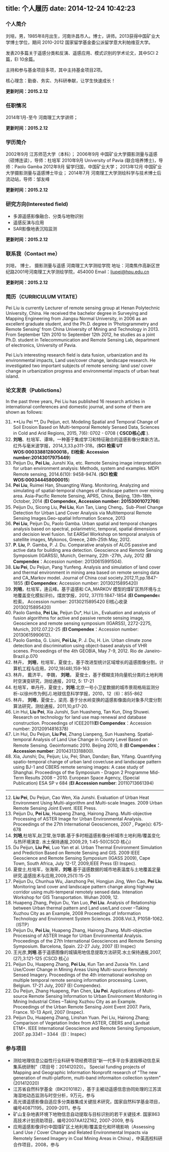 title: 个人履历
date: 2014-12-24 10:42:23
---
### 个人简介
刘培，男，1985年8月出生，河南许昌市人。博士，讲师。2013获得中国矿业大学博士学位，期间 2010-2012 国家留学基金委公派留学意大利帕维亚大学。

发表20多篇关于遥感分类和反演、遥感应用、模式识别的学术论文，其中SCI 2篇，EI 10余篇。

主持和参与基金项目多项，其中主持基金项目2项。
   
核心理念：勤奋、务实、为科研奉献，让学生快速成长！

**更新时间：2015.2.12**

### 任职情况
2014年1月-至今    河南理工大学讲师；

**更新时间：2015.2.12**

### 学历简介
2002年9月	江苏师范大学（本科）；
2006年9月	中国矿业大学摄影测量与遥感（硕博连读），导师：杜培军
2010年9月	University of Pavia (联合培养博士)，导师：Paolo Gamba
2012年9月	留学归国，中国矿业大学；
2013年12月	中国矿业大学摄影测量与遥感博士毕业；
2014年7月	河南理工大学测绘科学与技术博士后流动站，导师：邹友峰

**更新时间：2015.2.12**

### 研究方向(Interested field)
 * 多源遥感影像融合、分类与地物识别
 * 遥感反演与应用
 * SAR影像地表沉陷监测

**更新时间：2015.2.12**

### 联系我（Contact me）
刘培， 博士， 摄影测量与遥感
河南理工大学测绘学院
地址：河南焦作高新区世纪路2001号河南理工大学测绘学院，454000
Email：liupei@hpu.edu.cn

**更新时间：2015.2.12**
  


### 简历（CURRICULUM VITATE）

Pei Liu is currently Lecturer of remote sensing group at Henan Polytechnic University, China. He received the bachelor degree in Surveying and Mapping Engineering from Jiangsu Normal University, in 2006 as an excellent graduate student, and the Ph.D. degree in ‘Photogrammetry and Remote Sensing’ from China University of Mining and Technology in 2013. From September 12th 2010 to September 12th 2012, he studies as a joint Ph.D. student in Telecommunication and Remote Sensing Lab, department of electronics, University of Pavia.  

Pei Liu’s interesting research field is data fusion, urbanization and its environmental impacts, Land use/cover change, landscape research. He investigated two important subjects of remote sensing: land use/ cover change in urbanization progress and environmental impacts of urban heat island. 


### 论文发表（Publictions）
In the past three years, Pei Liu has published 16 research articles in international conferences and domestic journal, and some of them are shown as follows:

  31. **Liu Pei **, Du Peijun, ect. Modeling Spatial and Temporal Change of Soil Erosion Based on Multi-temporal Remotely Sensed Data, Sciences in Cold and Arid Regions, 2015, 7(6): 0702 - 0708 ( **CSCD核心库** ). 
  30. **刘培**、杜培军、谭坤。一种基于集成学习和特征融合的遥感影像分类新方法。红外与毫米波学报，2014,3,33.p311-318。(**SCI 检索 UT WOS:000338812800018，EI检索: Accession number:20143017975449**)
  29. Peijun Du, **Pei Liu**, Junshi Xia, etc. Remote Sensing image interpretation for urban environment analysis: Methods, system and examples. MDPI Remote sensing, 2014.6(10): 9458-9474. (**SCI 检索 WOS:000344458000015**)
  28. **Pei Liu**, Ruimei Han, Shuangting Wang. Monitoring, Analyzing and simulating of spatial-temporal changes of landscape pattern over mining area. Asia-Pacific Remote Sensing, APRS, China, Beijing, 13th-18th, October, 2014 (**EI Compendex, Accession number: 20153001072766**)
  27. Peijun Du, Sicong Liu, **Pei Liu**, Kun Tan, Liang Cheng，Sub-Pixel Change Detection for Urban Land Cover Analysis via Multitemporal Remote Sensing Images.Geo-spatial Information Scence, 2013
  26. **Pei Liu**, Peijun Du, Paolo Gamba. Urban spatial and temporal changes analysis based on spectral, polarimetric, temporal, spatial dimensions and decision level fusion. 1st EARSel Workshop on temporal analysis of satellite images, Mykonos, Greece, 24th-25th May, 2012.
  25. **P. Liu**, P. Gamba, P. J. Du. Comparative analysis of ALOS passive and active data for building area detection. Geoscience and Remote Sensing Symposium (IGARSS), Munich, Germany, 22th -27th, July, 2012 (**EI Compendex**：Accession number: 20130615991504).   
  24. **Liu Pei**, Du Peijun, Pang Yunfeng. Analysis and simulation of land cover and thermal environment in mining area based on remote sensing data and CA_Markov model. Journal of China coal society.2012,11,pp.1847-1855 (**EI Compendex**: Accession number: 20130215895420)
  23. **刘培**，杜培军，逄云峰。基于遥感和 CA_MARKOV 模型的煤矿区热环境与土地覆盖变化模拟评价。煤炭学报，2012, 37(11):1847-1854 (**EI Compende**x检索， Accession number: 20130215895420  EI核心收录 20130215895420)
  22. Paolo Gamba, **Pei Liu**, Peijun Du*, Hui Lin., Evaluation and analysis of fusion algorithms for active and passive remote sensing image, Geoscience and remote sensing symposium (IGARSS), 2272-2275, Munich, 2012.07.22-25 (**EI Compendex**：Accession number: 20130615990612).
  21. Paolo Gamba, G. Lisini, **Pei Liu**, P. J. Du, H. Lin. Urban climate zone detection and discrimination using object-based analysis of VHR scenes. Proceedings of the 4th GEOBIA, May 7-9, 2012. Rio de Janeiro-Brazil.p.070
  20. 林卉， **刘培**，杜培军，夏俊士。基于改进型统计区域增长的遥感图像分割，计算机工程与应用，2012,18(48),159-163
  18. 林卉， 戴济平， 李魏， **刘培**， 夏俊士，基于模糊支持向量机分类的土地利用时空演变研究，测绘通报，2012, 5: 17-21
  17. 杜培军，单丹丹，夏俊士，**刘培**.北京一号小卫星数据的城市景观格局监测分析-以徐州市为例[J].地球信息科学学报，2010，12（6)：855-862
  16. 林卉， **刘培**，夏俊士，梁亮. 基于分水岭变换的遥感影像面向对象多尺度分割算法研究，测绘通报，2011,10,p17-20. 
  15. Lin Hui, **Liu Pei**, Xia Junshi, Sun Huasheng, Tan Kun, Ding Shuwei. Research on technology for land use map renewal and database construction. Proceedings of ICEE2011(**EI Compendex**：Accession number: 20120914816378)
  14. Lin Hui, Du Peijun, **Liu Pei**, Zhang Lianpeng, Sun Huasheng. Spatial-temporal Analysis of Land Use Change in County Level Based on Remote Sensing. Geoinformatic 2010. Beijing 2010, 8 (**EI Compendex：Accession number**: 20104313318800).
  13. Xia, Junshi; Du, Peijun; Liu, Pei; Shan, Dandan; Ban, Yifang. Quantifying spatio-temporal change of urban land cover/use and landscape pattern using BJ-1 and CBERS remote sensing images: A case study of Shanghai. Proceedings of the Symposium - Dragon 2 Programme Mid-Term Results 2008 – 2010. European Space Agency, (Special Publication) ESA SP v 684 (**EI Accession number**: 20110713661394)
  ---
  12. **Liu Pei**, Du Peijun, Cao Wen, Xia Junshi. Evaluation of Urban Heat Environment Using Multi-algorithm and Multi-scale Images. 2009 Urban Remote Sensing Joint Event. IEEE Press. 
  11. Peijun Du, **Pei Liu**, Huapeng Zhang, Hairong Zhang. Multi-objective Processing of ASTER Image for Urban Environmental Analysis. Proceedings of the 27th International Geosciences, 2007 , Page(s): 675-678
  10. **刘培**,杜培军,赵卫常,张华鹏.基于多时相遥感影像分析城市土地利用/覆盖变化与热环境演变. 水土保持通报,2009,29, 1:45-50(CSCD 核心)
  9. Du Peijun, **Liu Pei**, Luo Yan et al. Urban Thermal Environment Simulation and Prediction Based on Remote Sensing and GIS. 2009 IEEE Geoscience and Remote Sensing Symposium (IGASS 2009), Cape Town, South Africa, July 12-17, 2009,IEEE Press (EI Inspec). 
  8. 夏俊士,杜培军，张海荣，**刘培**.基于遥感数据的城市地表温度与土地覆盖定量研究.遥感技术与应用,2009,25(1):15-25
  7. Peijun Du, Chunhua Wu, Jianzhong Pei, Hongjun Jing, Wen Cao, **Pei Liu**. Monitoring land cover and landscape pattern change along highway corridor using multi-temperal remotely sensed data. Intenation Workshop for GIS Transportation. Wuhan 2009, 12.
  6. Huapeng Zhang, Peijun Du, Yan Luo, **Pei Liu**. Analysis of Relationship between Urban thermal pattern and Land use/Land cover –Taking Xuzhou City as an Example, 2008 Proceedings of Information Technology and Environment System Sciences. 2008.Vol.3, P1058-1062. （ISTP）
  5. Peijun Du, **Pei Liu**, Huapeng Zhang, Hairong Zhang. Multi-objective Processing of ASTER Image for Urban Environmental Analysis. Proceedings of the 27th International Geosciences and Remote Sensing Symposium. Barcelona, Spain. 22-27 July, 2007 (EI Inspec)
  4. 王光彦,**刘培**.基于遥感图像的城镇用地信息提取方法研究.水土保持通报,2007,(27),3:121-125 (CSCD 核心)
  3. Peijun Du, Huapeng Zhang, **Pei Liu**, Kun Tan and Zuoxia Yin. Land Use/Cover Change in Mining Areas Using Multi-source Remotely Sensed Imagery. Proceedings of the 4th international workshop on multiple temporal remote sensing information processing. Luven, Belgium. 17-21 July, 2007 (EI Compendex).
  2. Du Peijun, Zhang Huapeng, Pan Chen, **Liu Pei**. Applications of Multi-source Remote Sensing Information to Urban Environment Monitoring in Mining Industrial Cities –Taking Xuzhou City as an Example. Proceedings of the Urban Remote Sensing Joint Event 2007. Paris, France. 10-13 April, 2007 (Inspec).
  1. Peijun Du, Huapeng Zhang, Linshan Yuan. Pei Liu, Hairong Zhang; Comparison of Vegetation Index from ASTER, CBERS and Landsat ETM+. IEEE International Geoscience and Remote Sensing Symposium, 2007. pp.3341 – 3344（EI：Inspec）
  
### 参与项目
* 测绘地理信息公益性行业科研专项经费项目“新一代多平台多波段移动信息采集系统研制”（项目号：201412020）。
  Special funding projects of Mapping and Geographic Information Nonprofit research of "The new generation of multi-platform, multi-band informaiton collection system" (201412020)
* 江苏省自然科学基金（BK2010182），基于主被动遥感信息协同处理的江苏滨海湿地动态监测与时空分析，9万元，参与
* 高光谱遥感影像自适应多分类器集成关键技术研究，国家自然科学基金项目，编号40871195，2009-2011，参与
* 矿山复杂地表环境下地物信息自动提取与目标识别的若干关键技术. 国家863高技术计划资助项目，编号2007AA12Z162, 2007-2009, 参与
* 应用遥感影像评价中国煤矿区土地利用/覆盖变化和环境影响（Assessing Land Use / Cover Change and Related Environmental Impacts via Remotely Sensed Imagery in Coal Mining Areas in China），中英高校科研合作项目，2008，参与

